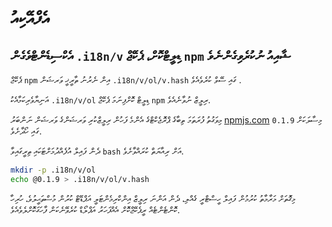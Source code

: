 # އެފްއޭކިއު

## އެކްސިޑެންޓްވެގެން `.i18n/v` ޑިލީޓްކޮށް، ޕެކޭޖް `npm` ޝާއިއު ނުކުރެވިގެންނެވެ

ޕެކޭޖް `npm` އިން ނެރުނު ތާރީޚީ ވަރޝަން `.i18n/v/ol/v.hash` ގައި ސޭވް ކުރެވެއެވެ .

އަނިޔާވެރިކަމާއެކު `.i18n/v/ol` ޑިލީޓް ކޮށްފިނަމަ ޕެކޭޖް `npm` ރިލީޒް ނުވާނެއެވެ.

މިވަގުތު ފުރަތަމަ ތިބާގެ ޕްރޮޖެކްޓްގެ އެންމެ ފަހުން ރިލީޒްކުރި ވަރޝަންގެ ވަރޝަން ނަންބަރު [npmjs.com](//npmjs.com) މިސާލަކަށް `0.1.9` ގައި ހޯދާށެވެ.

ދެން ފައިލް އުފެއްދުމަށްޓަކައި ތިރީގައިވާ `bash` އަށް ރިއާޔަތް ކުރައްވާށެވެ.

```bash
mkdir -p .i18n/v/ol
echo @0.1.9 > .i18n/v/ol/v.hash
```

މިގޮތަށް މަރާމާތު ކުރުމުން ފައިލް ހީސްޓްރީ ގެއްލި، ދެން އަންނަ ރިލީޒް އިންކްރިމެންޓަލީ އަޕްޑޭޓް ކުރުން މުސްތަޙީލުވެ، ހުރިހާ ކޮންޓެންޓެއް ރީޕެކޭޖްކޮށް އެއްފަހަރު އަޕްލޯޑް ކުރެވޭނެކަން ފާހަގަކޮށްލެވެއެވެ.